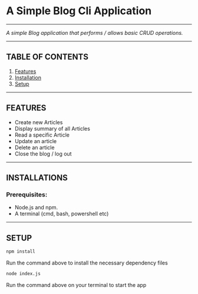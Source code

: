 # **A Simple Blog Cli Application**

---

_A simple Blog application that performs / allows basic CRUD operations._

---

## **TABLE OF CONTENTS**

1. [Features](#features)
2. [Installation](#installations)
3. [Setup](#setup)

---

## **FEATURES**

- Create new Articles
- Display summary of all Articles
- Read a specific Article
- Update an article
- Delete an article
- Close the blog / log out

---

## **INSTALLATIONS**

### **Prerequisites:**

- Node.js and npm.
- A terminal (cmd, bash, powershell etc)

---

## **SETUP**

```bash
npm install
```

Run the command above to install the necessary dependency files

```bash
node index.js
```

Run the command above on your terminal to start the app

